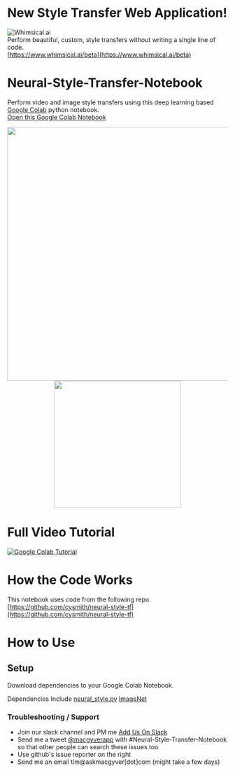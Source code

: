 # New Style Transfer Web Application! 
![Whimsical.ai](https://i.imgur.com/TABLdZkg.png "Whimsical.ai") <br>
Perform beautiful, custom, style transfers without writing a single line of code. <br>
[https://www.whimsical.ai/beta](https://www.whimsical.ai/beta)

# Neural-Style-Transfer-Notebook
Perform video and image style transfers using this deep learning based <a href="https://colab.research.google.com/github/MacgyverCode/Style-Transfer-Colab/blob/master/Neural_Style_Transfer_Notebook.ipynb" target="_blank">Google Colab</a> python notebook.
<br> 
[Open this Google Colab Notebook](https://colab.research.google.com/drive/1rDTE8Kssqdgc-evxO2JSkAE1YLIFRjwS)
<br>
<p align="center">
<img src="https://storage.googleapis.com/marketing-files/colab-notebooks/style-transfer/bewty-1000.png" width="580"/>
<img src="https://storage.googleapis.com/marketing-files/colab-notebooks/style-transfer/alex-grey-styles-small.jpg" width="290"/>
</p>


# Full Video Tutorial
[![Google Colab Tutorial](https://i.imgur.com/8hZltea.jpg)](https://www.youtube.com/watch?v=f1UK8KPt-KU)


# How the Code Works
This notebook uses code from the following repo.
[https://github.com/cysmith/neural-style-tf](https://github.com/cysmith/neural-style-tf)

# How to Use
## Setup
Download dependencies to your Google Colab Notebook.

Dependencies Include
<a href="https://storage.googleapis.com/marketing-files/colab-notebooks/style-transfer/neural_style.py">neural_style.py</a>
<a href="http://www.vlfeat.org/matconvnet/pretrained/">ImageNet</a>


### Troubleshooting / Support
* Join our slack channel and PM me <a href="http://slack.askmacgyver.com/" target="_blank">Add Us On Slack</a>
* Send me a tweet <a href="https://twitter.com/macgyverapp?lang=en" target="_blank">@macgyverapp</a> with #Neural-Style-Transfer-Notebook so that other people can search these issues too
* Use github's issue reporter on the right
* Send me an email tim@askmacgyver[dot]com (might take a few days)
